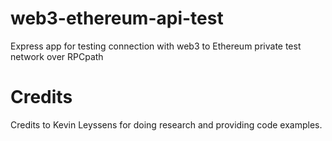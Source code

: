 # web3-ethereum-api-test
Express app for testing connection with web3 to Ethereum private test network over RPCpath

# Credits
Credits to Kevin Leyssens for doing research and providing code examples.

